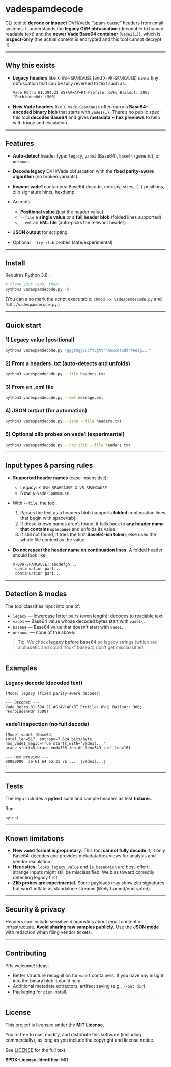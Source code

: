 # vadespamdecode

CLI tool to **decode or inspect** OVH/Vade “spam-cause” headers from email systems.
It understands the **legacy OVH obfuscation** (decodable to human-readable text) and the **newer Vade Base64 container** (`vade1{…}`), which is **inspect-only** (the actual content is encrypted and this tool cannot decrypt it).

---

## Why this exists

* **Legacy headers** like `X-OVH-SPAMCAUSE` (and `X-VR-SPAMCAUSE`) use a tiny obfuscation that can be fully reversed to text such as:

  ```
  Vade Retro 01.394.21 AS+AV+AP+RT Profile: OVH; Bailout: 300; ^ForbiddenHdr (500)
  ```
* **New Vade headers** like `X-Vade-Spamcause` often carry a **Base64-encoded binary blob** that starts with `vade1{…}`. There’s no public spec; this tool **decodes Base64** and gives **metadata + hex previews** to help with triage and escalation.

---

## Features

* **Auto-detect** header type: `legacy`, `vade1` (Base64), `base64` (generic), or `unknown`.
* **Decode legacy** OVH/Vade obfuscation with the **fixed parity-aware algorithm** (no broken variants).
* **Inspect vade1** containers: Base64 decode, entropy, sizes, `{…}` positions, zlib signature hints, hexdump.
* Accepts:

  * **Positional value** (just the header value)
  * `--file` a **single value** or a **full header blob** (folded lines supported)
  * `--eml` an **EML file** (auto-picks the relevant header)
* **JSON output** for scripting.
* Optional `--try-zlib` probes (safe/experimental).

---

## Install

Requires Python 3.8+.

```bash
# clone your repo, then:
python3 vadespamdecode.py -h
```

(You can also mark the script executable: `chmod +x vadespamdecode.py` and run `./vadespamdecode.py`.)

---

## Quick start

### 1) Legacy value (positional)

```bash
python3 vadespamdecode.py "gggruggvucftvghtrhhoucdtuddrfeelg..."
```

### 2) From a headers .txt (auto-detects and unfolds)

```bash
python3 vadespamdecode.py --file headers.txt
```

### 3) From an .eml file

```bash
python3 vadespamdecode.py --eml message.eml
```

### 4) JSON output (for automation)

```bash
python3 vadespamdecode.py --json --file headers.txt
```

### 5) Optional zlib probes on vade1 (experimental)

```bash
python3 vadespamdecode.py --try-zlib --file headers.txt
```

---

## Input types & parsing rules

* **Supported header names** (case-insensitive):

  * Legacy: `X-OVH-SPAMCAUSE`, `X-VR-SPAMCAUSE`
  * New: `X-Vade-Spamcause`
* With `--file`, the tool:

  1. Parses the text as a headers blob (supports **folded** continuation lines that begin with space/tab).
  2. If those known names aren’t found, it falls back to **any header name that contains `spamcause`** and unfolds its value.
  3. If still not found, it tries the first **Base64-ish token**; else uses the whole file content as the value.
* **Do not repeat the header name on continuation lines.** A folded header should look like:

  ```
  X-OVH-SPAMCAUSE: abcdefgh...
   continuation part...
   continuation part...
  ```

---

## Detection & modes

The tool classifies input into one of:

* `legacy` — lowercase letter pairs (even length); decodes to readable text.
* `vade1` — Base64 value whose decoded bytes start with `vade1{`.
* `base64` — Base64 value that doesn’t start with `vade1`.
* `unknown` — none of the above.

> Tip: We check **legacy before base64** so legacy strings (which are alphabetic and could “look” base64) don’t get misclassified.

---

## Examples

### Legacy decode (decoded text)

```
[Mode] legacy (fixed parity-aware decoder)

--- Decoded ---
Vade Retro 01.394.21 AS+AV+AP+RT Profile: OVH; Bailout: 300; ^ForbiddenHdr (500)
```

### vade1 inspection (no full decode)

```
[Mode] vade1 (Base64)
total_len=517  entropy≈7.624 bits/byte
has_vade1_magic=True starts_with='vade1{...'
brace_start=5 brace_end=355 inside_len=349 tail_len=161

--- Hex preview ---
00000000  76 61 64 65 31 7b ...  |vade1{...|
...
```

---

## Tests

The repo includes a **pytest** suite and sample headers as test **fixtures**.

Run:

```bash
pytest
```

---

## Known limitations

* **New `vade1` format is proprietary.** This tool **cannot fully decode** it; it only Base64-decodes and provides metadata/hex views for analysis and vendor escalation.
* **Heuristics.** `looks_legacy_value` and `is_base64ish` are best-effort; strange inputs might still be misclassified. We bias toward correctly detecting legacy first.
* **Zlib probes are experimental.** Some payloads may show zlib signatures but won’t inflate as standalone streams (likely framed/encrypted).

---

## Security & privacy

Headers can include sensitive diagnostics about email content or infrastructure. **Avoid sharing raw samples publicly.** Use the **JSON mode** with redaction when filing vendor tickets.

---

## Contributing

PRs welcome! Ideas:

* Better structure recognition for `vade1` containers. If you have any insight into the binary blob it could help.
* Additional metadata extractors, artifact saving (e.g., `--out dir`).
* Packaging for `pipx` install.

---

## License

This project is licensed under the **MIT License**.

You’re free to use, modify, and distribute this software (including commercially),
as long as you include the copyright and license notice.

See [LICENSE](./LICENSE) for the full text.

**SPDX-License-Identifier:** MIT
